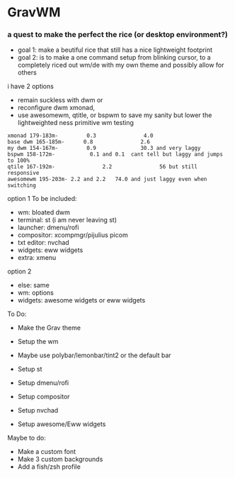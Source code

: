 # GravWM
### a quest to make the perfect the rice (or desktop environment?)


- goal 1: make a beutiful rice that still has a nice lightweight footprint
- goal 2: is to make a one command setup from blinking cursor, to a completely riced out wm/de with my own theme and possibly allow for others
 
i have 2 options
- remain suckless with dwm or
- reconfigure dwm xmonad,
- use awesomewm, qtitle, or bspwm to save my sanity but lower the lightweighted ness
primitive wm testing
```
xmonad 179-183m-         0.3               4.0
base dwm 165-185m-      0.8               2.6
my dwm 154-167m-         0.9              30.3 and very laggy
bspwm 158-172m-           0.1 and 0.1  cant tell but laggy and jumps to 100%
qtile 167-192m-               2.2               56 but still responsive
awesomewm 195-203m- 2.2 and 2.2   74.0 and just laggy even when switching
```

option 1
To be included:
- wm: bloated dwm
- terminal: st (i am never leaving st)
- launcher: dmenu/rofi
- compositor: xcompmgr/pijulius picom
- txt editor: nvchad
- widgets: eww widgets
- extra: xmenu

option 2
- else: same
- wm: options
- widgets: awesome widgets or eww widgets
 
To Do:
- Make the Grav theme
- Setup the wm
- Maybe use polybar/lemonbar/tint2 or the default bar
- Setup st 
- Setup dmenu/rofi
- Setup compositor

- Setup nvchad
- Setup awesome/Eww widgets

Maybe to do:
- Make a custom font
- Make 3 custom backgrounds
- Add a fish/zsh profile
